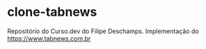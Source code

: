# clone-tabnews
Repositório do Curso.dev do Filipe Deschamps. Implementação do https://www.tabnews.com.br
